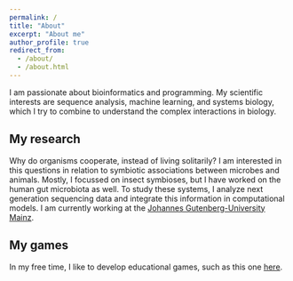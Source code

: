 ```yaml
---
permalink: /
title: "About"
excerpt: "About me"
author_profile: true
redirect_from: 
  - /about/
  - /about.html
---
```


I am passionate about bioinformatics and programming. My scientific interests are sequence analysis, machine learning, and systems biology, which I try to combine to understand the complex interactions in biology.

My research
------
Why do organisms cooperate, instead of living solitarily? I am interested in this questions in relation to symbiotic associations between microbes and animals. Mostly, I focussed on insect symbioses, but I have worked on the human gut microbiota as well. To study these systems, I analyze next generation sequencing data and integrate this information in computational models. I am currently working at the [Johannes Gutenberg-University Mainz](http://www.bio.uni-mainz.de/zoo/oekologie/277_ENG_HTML.php).

My games 
------
In my free time, I like to develop educational games, such as this one [here](https://euba.github.io/EvoGame/).